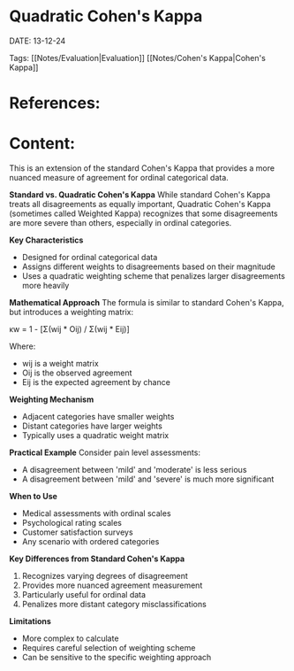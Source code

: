 
# Quadratic Cohen's Kappa


DATE:  13-12-24


Tags: [[Notes/Evaluation|Evaluation]] [[Notes/Cohen's Kappa|Cohen's Kappa]]

# References:




# Content:

This is an extension of the standard Cohen's Kappa that provides a more nuanced measure of agreement for ordinal categorical data.

**Standard vs. Quadratic Cohen's Kappa** While standard Cohen's Kappa treats all disagreements as equally important, Quadratic Cohen's Kappa (sometimes called Weighted Kappa) recognizes that some disagreements are more severe than others, especially in ordinal categories.

**Key Characteristics**

- Designed for ordinal categorical data
- Assigns different weights to disagreements based on their magnitude
- Uses a quadratic weighting scheme that penalizes larger disagreements more heavily

**Mathematical Approach** The formula is similar to standard Cohen's Kappa, but introduces a weighting matrix:

κw = 1 - [Σ(wij * Oij) / Σ(wij * Eij)]

Where:

- wij is a weight matrix
- Oij is the observed agreement
- Eij is the expected agreement by chance

**Weighting Mechanism**

- Adjacent categories have smaller weights
- Distant categories have larger weights
- Typically uses a quadratic weight matrix

**Practical Example** Consider pain level assessments:

- A disagreement between 'mild' and 'moderate' is less serious
- A disagreement between 'mild' and 'severe' is much more significant

**When to Use**

- Medical assessments with ordinal scales
- Psychological rating scales
- Customer satisfaction surveys
- Any scenario with ordered categories

**Key Differences from Standard Cohen's Kappa**

1. Recognizes varying degrees of disagreement
2. Provides more nuanced agreement measurement
3. Particularly useful for ordinal data
4. Penalizes more distant category misclassifications

**Limitations**

- More complex to calculate
- Requires careful selection of weighting scheme
- Can be sensitive to the specific weighting approach




